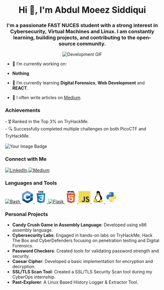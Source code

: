 <h1 align="center">Hi 👋, I'm Abdul Moeez Siddiqui</h1>
<h3 align="center">I'm a passionate FAST NUCES student with a strong interest in Cybersecurity, Virtual Machines and Linux. I am constantly learning, building projects, and contributing to the open-source community.</h3>

<p align="center">
    <img src="https://camo.githubusercontent.com/ca576c832296e80097ae482f89809690d68c31d80a864602bbb5f0242da727cb/68747470733a2f2f63646e622e61727473746174696f6e2e636f6d2f702f6173736574732f696d616765732f696d616765732f3033302f3535352f3434352f6f726967696e616c2f72756e6e792d72756e2d686f6d6567696666792e6769663f3136303039353331303426646c3d31" alt="Development GIF" width="400"/>
</p>



- 🔭 I’m currently working on:
-  **Nothing**

- 🌱 I’m currently learning **Digital Forensics**, **Web Development** and **REACT**.
- 📝 I often write articles on [Medium](https://medium.com/@abdulmoeezsiddiqui4).


<h3 align="left">Achievements</h3>
- 🎖️ Ranked in the Top 3% on TryHackMe.
<br>
- 🔍 Successfully completed multiple challenges on both PicoCTF and TryHackMe.
<br><br>

<img src="https://tryhackme-badges.s3.amazonaws.com/AbdulMoeez4.png" alt="Your Image Badge" />

<h3 align="left">Connect with Me</h3>
<p align="left">
    <a href="https://linkedin.com/in/abdul-moeez-siddiqui-913578279" target="blank">
        <img align="center" src="https://raw.githubusercontent.com/rahuldkjain/github-profile-readme-generator/master/src/images/icons/Social/linked-in-alt.svg" alt="LinkedIn" height="30" width="40" />
    </a>
    <a href="https://medium.com/@abdulmoeezsiddiqui4" target="blank">
        <img align="center" src="https://raw.githubusercontent.com/rahuldkjain/github-profile-readme-generator/master/src/images/icons/Social/medium.svg" alt="Medium" height="30" width="40" />
    </a>
</p>

<h3 align="left">Languages and Tools</h3>
<p align="left">
    <a href="https://www.gnu.org/software/bash/" target="_blank" rel="noreferrer">
        <img src="https://www.vectorlogo.zone/logos/gnu_bash/gnu_bash-icon.svg" alt="Bash" width="40" height="40"/>
    </a>
    <a href="https://www.w3schools.com/cpp/" target="_blank" rel="noreferrer">
        <img src="https://raw.githubusercontent.com/devicons/devicon/master/icons/cplusplus/cplusplus-original.svg" alt="C++" width="40" height="40"/>
    </a>
    <a href="https://www.w3schools.com/css/" target="_blank" rel="noreferrer">
        <img src="https://raw.githubusercontent.com/devicons/devicon/master/icons/css3/css3-original-wordmark.svg" alt="CSS3" width="40" height="40"/>
    </a>
    <a href="https://flask.palletsprojects.com/" target="_blank" rel="noreferrer">
        <img src="https://www.vectorlogo.zone/logos/pocoo_flask/pocoo_flask-icon.svg" alt="Flask" width="40" height="40"/>
    </a>
    <a href="https://www.w3.org/html/" target="_blank" rel="noreferrer">
        <img src="https://raw.githubusercontent.com/devicons/devicon/master/icons/html5/html5-original-wordmark.svg" alt="HTML5" width="40" height="40"/>
    </a>
    <a href="https://developer.mozilla.org/en-US/docs/Web/JavaScript" target="_blank" rel="noreferrer">
        <img src="https://raw.githubusercontent.com/devicons/devicon/master/icons/javascript/javascript-original.svg" alt="JavaScript" width="40" height="40"/>
    </a>
    <a href="https://www.linux.org/" target="_blank" rel="noreferrer">
        <img src="https://raw.githubusercontent.com/devicons/devicon/master/icons/linux/linux-original.svg" alt="Linux" width="40" height="40"/>
    </a>
    <a href="https://www.python.org" target="_blank" rel="noreferrer">
        <img src="https://raw.githubusercontent.com/devicons/devicon/master/icons/python/python-original.svg" alt="Python" width="40" height="40"/>
    </a>
</p>

<h3 align="left">Personal Projects</h3>
<ul>
    <li><strong>Candy Crush Game in Assembly Language</strong>: Developed using x86 assembly language.</li>
    <li><strong>Cybersecurity Labs</strong>: Engaged in hands-on labs on TryHackMe, Hack The Box and CyberDefenders focusing on penetration testing and Digital Forensics.</li>
    <li><strong>Password Checkers</strong>: Created tools for validating password strength and security.</li>
    <li><strong>Caesar Cipher</strong>: Developed a basic implementation for encryption and decryption.</li>
    <li><strong>SSL/TLS Scan Tool</strong>: Created a SSL/TLS Security Scan tool during my CyberOps internship.</li>
    <li><strong>Past-Explorer</strong>: A Linux Based History Logger & Extractor Tool.</li>
</ul>



